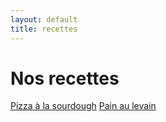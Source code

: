 ```yaml
---
layout: default
title: recettes
---
```

# Nos recettes

[Pizza à la sourdough](pizza.html)
[Pain au levain](pain.html)
